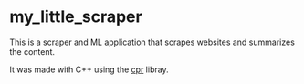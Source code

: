 # my_little_scraper
This is a scraper and ML application that scrapes websites and summarizes the content.

It was made with C++ using the [cpr](https://docs.libcpr.org/) libray.
